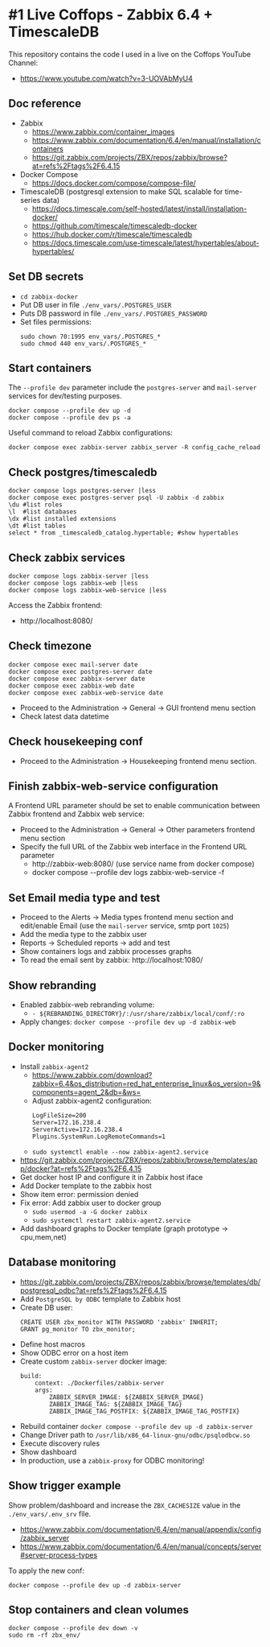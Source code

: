 # #1 Live Coffops - Zabbix 6.4 + TimescaleDB

This repository contains the code I used in a live on the Coffops YouTube Channel:
- https://www.youtube.com/watch?v=3-UOVAbMyU4

## Doc reference

- Zabbix
    - https://www.zabbix.com/container_images
    - https://www.zabbix.com/documentation/6.4/en/manual/installation/containers
    - https://git.zabbix.com/projects/ZBX/repos/zabbix/browse?at=refs%2Ftags%2F6.4.15
- Docker Compose
    - https://docs.docker.com/compose/compose-file/
- TimescaleDB (postgresql extension to make SQL scalable for time-series data)
    - https://docs.timescale.com/self-hosted/latest/install/installation-docker/
    - https://github.com/timescale/timescaledb-docker
    - https://hub.docker.com/r/timescale/timescaledb
    - https://docs.timescale.com/use-timescale/latest/hypertables/about-hypertables/

## Set DB secrets

- `cd zabbix-docker`
- Put DB user in file `./env_vars/.POSTGRES_USER`
- Puts DB password in file `./env_vars/.POSTGRES_PASSWORD`
- Set files permissions:
    ```
    sudo chown 70:1995 env_vars/.POSTGRES_*
    sudo chmod 440 env_vars/.POSTGRES_*
    ```

## Start containers

The `--profile dev` parameter include the `postgres-server` and `mail-server` services for dev/testing purposes.

```
docker compose --profile dev up -d
docker compose --profile dev ps -a
```

Useful command to reload Zabbix configurations:

```
docker compose exec zabbix-server zabbix_server -R config_cache_reload
```

## Check postgres/timescaledb

```
docker compose logs postgres-server |less
docker compose exec postgres-server psql -U zabbix -d zabbix
\du #list roles
\l  #list databases
\dx #list installed extensions
\dt #list tables
select * from _timescaledb_catalog.hypertable; #show hypertables
```

## Check zabbix services

```
docker compose logs zabbix-server |less
docker compose logs zabbix-web |less
docker compose logs zabbix-web-service |less
```

Access the Zabbix frontend:
- http://localhost:8080/

## Check timezone

```
docker compose exec mail-server date
docker compose exec postgres-server date
docker compose exec zabbix-server date
docker compose exec zabbix-web date
docker compose exec zabbix-web-service date
```
- Proceed to the Administration -> General -> GUI frontend menu section
- Check latest data datetime

## Check housekeeping conf

- Proceed to the Administration -> Housekeeping frontend menu section.

## Finish zabbix-web-service configuration

A Frontend URL parameter should be set to enable communication between Zabbix frontend and Zabbix web service:
- Proceed to the Administration -> General -> Other parameters frontend menu section
- Specify the full URL of the Zabbix web interface in the Frontend URL parameter
  - http://zabbix-web:8080/ (use service name from docker compose)
  - docker compose --profile dev logs zabbix-web-service -f

## Set Email media type and test

- Proceed to the Alerts -> Media types frontend menu section and edit/enable Email (use the `mail-server` service, smtp port `1025`)
- Add the media type to the zabbix user
- Reports -> Scheduled reports -> add and test
- Show containers logs and zabbix processes graphs
- To read the email sent by zabbix: http://localhost:1080/

## Show rebranding

- Enabled zabbix-web rebranding volume:
    - `- ${REBRANDING_DIRECTORY}/:/usr/share/zabbix/local/conf/:ro`
- Apply changes: `docker compose --profile dev up -d zabbix-web`

## Docker monitoring

- Install `zabbix-agent2`
    - https://www.zabbix.com/download?zabbix=6.4&os_distribution=red_hat_enterprise_linux&os_version=9&components=agent_2&db=&ws=
    - Adjust zabbix-agent2 configuration:
        ```
        LogFileSize=200
        Server=172.16.238.4
        ServerActive=172.16.238.4
        Plugins.SystemRun.LogRemoteCommands=1
        ```
    - `sudo systemctl enable --now zabbix-agent2.service`
- https://git.zabbix.com/projects/ZBX/repos/zabbix/browse/templates/app/docker?at=refs%2Ftags%2F6.4.15
- Get docker host IP and configure it in Zabbix host iface
- Add Docker template to the zabbix host
- Show item error: permission denied
- Fix error: Add zabbix user to docker group
    - `sudo usermod -a -G docker zabbix`
    - `sudo systemctl restart zabbix-agent2.service`
- Add dashboard graphs to Docker template (graph prototype -> cpu,mem,net)


## Database monitoring

- https://git.zabbix.com/projects/ZBX/repos/zabbix/browse/templates/db/postgresql_odbc?at=refs%2Ftags%2F6.4.15
- Add `PostgreSQL by ODBC` template to Zabbix host
- Create DB user:
    ```
    CREATE USER zbx_monitor WITH PASSWORD 'zabbix' INHERIT;
    GRANT pg_monitor TO zbx_monitor;
    ```
- Define host macros
- Show ODBC error on a host item
- Create custom `zabbix-server` docker image:
    ```
    build:
        context: ./Dockerfiles/zabbix-server
        args:
            ZABBIX_SERVER_IMAGE: ${ZABBIX_SERVER_IMAGE}
            ZABBIX_IMAGE_TAG: ${ZABBIX_IMAGE_TAG}
            ZABBIX_IMAGE_TAG_POSTFIX: ${ZABBIX_IMAGE_TAG_POSTFIX}
    ```
- Rebuild container `docker compose --profile dev up -d zabbix-server`
- Change Driver path to `/usr/lib/x86_64-linux-gnu/odbc/psqlodbcw.so`
- Execute discovery rules
- Show dashboard
- In production, use a `zabbix-proxy` for ODBC monitoring!

## Show trigger example

Show problem/dashboard and increase the `ZBX_CACHESIZE` value in the `./env_vars/.env_srv` file.

- https://www.zabbix.com/documentation/6.4/en/manual/appendix/config/zabbix_server
- https://www.zabbix.com/documentation/6.4/en/manual/concepts/server#server-process-types

To apply the new conf:
```
docker compose --profile dev up -d zabbix-server
```

## Stop containers and clean volumes

```
docker compose --profile dev down -v
sudo rm -rf zbx_env/
```
